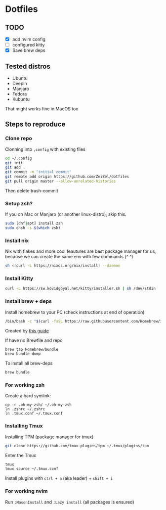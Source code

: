 # Dotfiles

## TODO

- [x] add nvim config
- [ ] configured kitty
- [x] Save brew deps

## Tested distros

- Ubuntu
- Deepin
- Manjaro
- Fedora
- Kubuntu

That might works fine in MacOS too

## Steps to reproduce

### Clone repo

Clonning into `,config` with existing files

```bash
cd ~/.config
git init
git add .
git commit -m "initial commit"
git remote add origin https://github.com/ZeiZel/dotfiles
git pull origin master --allow-unrelated-histories
```

Then delete trash-commit

### Setup zsh?

If you on Mac or Manjaro (or another linux-distro), skip this.

```bash
sudo [dnf|apt] install zsh
sudo chsh -s $(which zsh)
```

### Install nix

Nix with flakes and more cool feautures are best package manager for us, because we can create the same env with few commands (^ ^)

```bash
sh <(curl -L https://nixos.org/nix/install) --daemon
```

### Install Kitty

```bash
curl -L https://sw.kovidgoyal.net/kitty/installer.sh | sh /dev/stdin
```

### Install brew + deps

Install homebrew to your PC (check instructions at end of operation)

```bash
/bin/bash -c "$(curl -fsSL https://raw.githubusercontent.com/Homebrew/install/HEAD/install.sh)"
```

Created by [this guide](https://gist.github.com/JoeyBurzynski/cbab8361c59a720d60f83c20e8b21e20)

If have no Brewfile and repo

```bash
brew tap Homebrew/bundle
brew bundle dump
```

To install all brew-deps

```bash
brew bundle
```

### For working zsh

Create a hard symlink:

```shell
cp -r .oh-my-zsh/ ~/.oh-my-zsh
ln .zshrc ~/.zshrc
ln .tmux.conf ~/.tmux.conf
```

### Installing Tmux

Installing TPM (package manager for tmux)

```bash
git clone https://github.com/tmux-plugins/tpm ~/.tmux/plugins/tpm
```

Enter the Tmux

```bash
tmux
tmux source ~/.tmux.conf
```

Install plugins with `ctrl + a` (aka leader) + `shift + i`

### For working nvim

Run `:MasonInstall` and `:Lazy install` (all packages is ensured)
